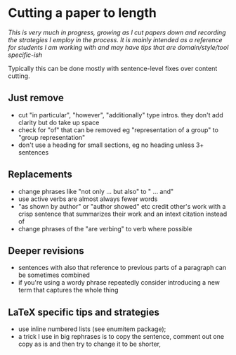 # Cutting a paper to length

_This is very much in progress, growing as I cut papers down and recording the strategies I employ in the process. 
It is mainly intended as a reference for students I am working with and may have tips that are domain/style/tool specific-ish_

Typically this can be done mostly with sentence-level fixes over content cutting.

## Just remove

- cut "in particular", "however", "additionally" type intros. they don't add clarity but do take up space
- check for "of" that can be removed eg "representation of a group" to "group representation"
- don't use a heading for small sections, eg no heading unless 3+ sentences

## Replacements
- change phrases like "not only ... but also" to " ... and"
- use active verbs are almost always fewer words
-  "as shown by author" or "author showed" etc credit other's work with a crisp sentence that summarizes their work and an intext citation instead of
- change phrases of the "are verbing" to verb where possible

## Deeper revisions
- sentences with also that reference to previous parts of a paragraph can be sometimes combined
- if you're using a wordy phrase repeatedly consider introducing a new term that captures the whole thing  

## LaTeX specific tips and strategies
- use inline numbered lists (see enumitem package);
- a trick I use in big rephrases is to copy the sentence, comment out one copy as is and then try to change it to be shorter,
